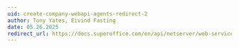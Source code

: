 ```yaml
---
uid: create-company-webapi-agents-redirect-2
author: Tony Yates, Eivind Fasting
date: 05.26.2025
redirect_url: https://docs.superoffice.com/en/api/netserver/web-services/howto/company/create-contact.html?tabs=rpc
---
```

